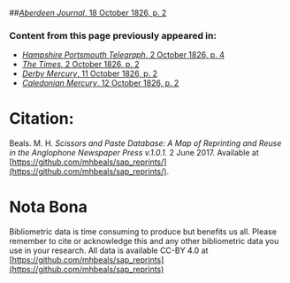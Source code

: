 ##[*Aberdeen Journal*, 18 October 1826, p. 2](https://mhbeals.github.io/sap_html/Aberdeen-Journal/Aberdeen-Journal-18-October-1826-p-2)

### Content from this page previously appeared in:
+ [*Hampshire Portsmouth Telegraph*, 2 October 1826, p. 4](https://mhbeals.github.io/sap_html/Hampshire-Portsmouth-Telegraph/Hampshire-Portsmouth-Telegraph-2-October-1826-p-4)
+ [*The Times*, 2 October 1826, p. 2](https://mhbeals.github.io/sap_html/The-Times/The-Times-2-October-1826-p-2)
+ [*Derby Mercury*, 11 October 1826, p. 2](https://mhbeals.github.io/sap_html/Derby-Mercury/Derby-Mercury-11-October-1826-p-2)
+ [*Caledonian Mercury*, 12 October 1826, p. 2](https://mhbeals.github.io/sap_html/Caledonian-Mercury/Caledonian-Mercury-12-October-1826-p-2)
                    
# Citation: 

Beals. M. H. *Scissors and Paste Database: A Map of Reprinting and Reuse in the Anglophone Newspaper Press v.1.0.1.* 2 June 2017. Available at [https://github.com/mhbeals/sap_reprints/](https://github.com/mhbeals/sap_reprints/). 
                    
# Nota Bona

Bibliometric data is time consuming to produce but benefits us all. Please remember to cite or acknowledge this and any other bibliometric data you use in your research. All data is available CC-BY 4.0 at [https://github.com/mhbeals/sap_reprints](https://github.com/mhbeals/sap_reprints)